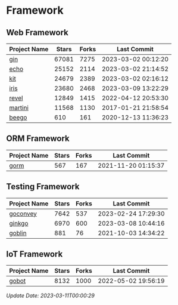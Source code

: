 # Framework

## Web Framework
| Project Name | Stars | Forks | Last Commit |
| ------------ | ----- | ----- | ----------- |
| [gin](https://github.com/gin-gonic/gin) | 67081 | 7275 | 2023-03-02 00:12:20 |
| [echo](https://github.com/labstack/echo) | 25152 | 2114 | 2023-03-02 21:14:52 |
| [kit](https://github.com/go-kit/kit) | 24679 | 2389 | 2023-03-02 02:16:12 |
| [iris](https://github.com/kataras/iris) | 23680 | 2468 | 2023-03-09 13:22:29 |
| [revel](https://github.com/revel/revel) | 12849 | 1415 | 2022-04-12 20:53:30 |
| [martini](https://github.com/go-martini/martini) | 11568 | 1130 | 2017-01-21 21:58:54 |
| [beego](https://github.com/astaxie/beego) | 610 | 161 | 2020-12-13 11:36:23 |

## ORM Framework
| Project Name | Stars | Forks | Last Commit |
| ------------ | ----- | ----- | ----------- |
| [gorm](https://github.com/jinzhu/gorm) | 567 | 167 | 2021-11-20 01:15:37 |

## Testing Framework
| Project Name | Stars | Forks | Last Commit |
| ------------ | ----- | ----- | ----------- |
| [goconvey](https://github.com/smartystreets/goconvey) | 7642 | 537 | 2023-02-24 17:29:30 |
| [ginkgo](https://github.com/onsi/ginkgo) | 6970 | 600 | 2023-03-08 10:44:16 |
| [goblin](https://github.com/franela/goblin) | 881 | 76 | 2021-10-03 14:34:22 |

## IoT Framework
| Project Name | Stars | Forks | Last Commit |
| ------------ | ----- | ----- | ----------- |
| [gobot](https://github.com/hybridgroup/gobot) | 8132 | 1000 | 2022-05-02 19:56:19 |

*Update Date: 2023-03-11T00:00:29*